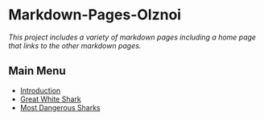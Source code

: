 # Markdown-Pages-Olznoi
*This project includes a variety of markdown pages including a home page that links to the other markdown pages.*

## Main Menu 

- [Introduction](Sharksintroduction.md)
- [Great White Shark](GreatWhite.md)
- [Most Dangerous Sharks](ListofDangerousSharks.md)
